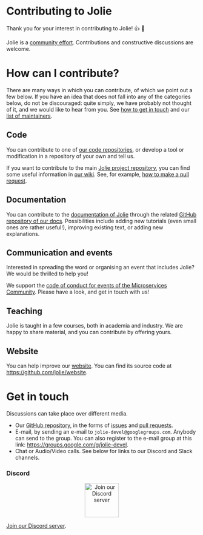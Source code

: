 # Contributing to Jolie

Thank you for your interest in contributing to Jolie! :+1: :tada:

Jolie is a [community effort](https://github.com/jolie/jolie/graphs/contributors). Contributions and constructive discussions are welcome.

# How can I contribute?

There are many ways in which you can contribute, of which we point out a few below. If you have an idea that does not fall into any of the categories below, do not be discouraged: quite simply, we have probably not thought of it, and we would like to hear from you. See [how to get in touch](https://github.com/jolie/jolie#get-in-touch) and our [list of maintainers](MAINTAINERS.md).

## Code

You can contribute to one of [our code repositories](https://github.com/jolie), or develop a tool or modification in a repository of your own and tell us.

If you want to contribute to the main [Jolie project repository](https://github.com/jolie/jolie), you can find some useful information in [our wiki](https://github.com/jolie/jolie/wiki). See, for example, [how to make a pull request](https://github.com/jolie/jolie/wiki/Pull-requests).

## Documentation

You can contribute to the [documentation of Jolie](https://docs.jolie-lang.org) through the related [GitHub repository of our docs](https://github.com/jolie/docs). Possibilities include adding new tutorials (even small ones are rather useful!), improving existing text, or adding new  explanations.

## Communication and events

Interested in spreading the word or organising an event that includes Jolie? We would be thrilled to help you!

We support the [code of conduct for events of the Microservices Community](https://www.microservices.community/events/coc/). Please have a look, and get in touch with us!

## Teaching

Jolie is taught in a few courses, both in academia and industry. We are happy to share material, and you can contribute by offering yours.

## Website

You can help improve our [website](https://www.jolie-lang.org). You can find its source code at <https://github.com/jolie/website>.

# Get in touch

Discussions can take place over different media.

- Our [GitHub repository](https://github.com/jolie/jolie), in the forms of [issues](https://github.com/jolie/jolie/issues) and [pull requests](https://github.com/jolie/jolie/pulls).
- E-mail, by sending an e-mail to `jolie-devel@googlegroups.com`. Anybody can send to the group. You can also register to the e-mail group at this link: https://groups.google.com/g/jolie-devel.
- Chat or Audio/Video calls. See below for links to our Discord and Slack channels.

### Discord
<p align="center">
	<a href="https://discord.gg/yQRTMNX"><img src="https://www.jolie-lang.org/imgs/discord_logo.png" height="90" alt="Join our Discord server"/></a>
</p>

[Join our Discord server](https://discord.gg/yQRTMNX).
